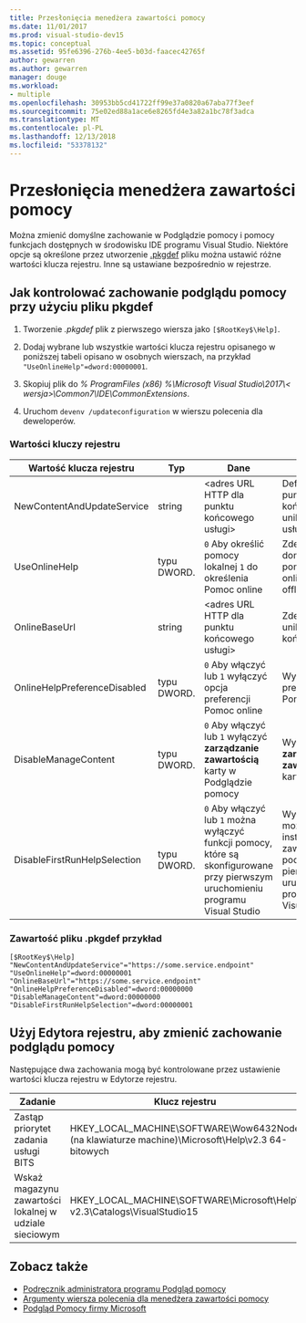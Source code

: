 ```yaml
---
title: Przesłonięcia menedżera zawartości pomocy
ms.date: 11/01/2017
ms.prod: visual-studio-dev15
ms.topic: conceptual
ms.assetid: 95fe6396-276b-4ee5-b03d-faacec42765f
author: gewarren
ms.author: gewarren
manager: douge
ms.workload:
- multiple
ms.openlocfilehash: 30953bb5cd41722ff99e37a0820a67aba77f3eef
ms.sourcegitcommit: 75e02ed88a1ace6e8265fd4e3a82a1bc78f3adca
ms.translationtype: MT
ms.contentlocale: pl-PL
ms.lasthandoff: 12/13/2018
ms.locfileid: "53378132"
---
```

# <a name="help-content-manager-overrides"></a>Przesłonięcia menedżera zawartości pomocy

Można zmienić domyślne zachowanie w Podglądzie pomocy i pomocy funkcjach dostępnych w środowisku IDE programu Visual Studio. Niektóre opcje są określone przez utworzenie [.pkgdef](https://blogs.msdn.microsoft.com/visualstudio/2009/12/18/whats-a-pkgdef-and-why/) pliku można ustawić różne wartości klucza rejestru. Inne są ustawiane bezpośrednio w rejestrze.

## <a name="how-to-control-help-viewer-behavior-by-using-a-pkgdef-file"></a>Jak kontrolować zachowanie podglądu pomocy przy użyciu pliku pkgdef

1. Tworzenie *.pkgdef* plik z pierwszego wiersza jako `[$RootKey$\Help]`.

2. Dodaj wybrane lub wszystkie wartości klucza rejestru opisanego w poniższej tabeli opisano w osobnych wierszach, na przykład `"UseOnlineHelp"=dword:00000001`.

3. Skopiuj plik do *% ProgramFiles (x86) %\Microsoft Visual Studio\2017\\< wersja\>\Common7\IDE\CommonExtensions*.

4. Uruchom `devenv /updateconfiguration` w wierszu polecenia dla deweloperów.

### <a name="registry-key-values"></a>Wartości kluczy rejestru

|Wartość klucza rejestru|Typ|Dane|Opis|
|------------------|----|----|-----------|
|NewContentAndUpdateService|string|\<adres URL HTTP dla punktu końcowego usługi\>|Definiowanie punktu końcowego, unikatowa usługa|
|UseOnlineHelp|typu DWORD.|`0` Aby określić pomocy lokalnej `1` do określenia Pomoc online|Zdefiniować domyślne pomocy online lub offline|
|OnlineBaseUrl|string|\<adres URL HTTP dla punktu końcowego usługi\>|Zdefiniuj unikatowe końcowy F1|
|OnlineHelpPreferenceDisabled|typu DWORD.|`0` Aby włączyć lub `1` wyłączyć opcja preferencji Pomoc online|Wyłącz opcja preferencji Pomoc online|
|DisableManageContent|typu DWORD.|`0` Aby włączyć lub `1` wyłączyć **zarządzanie zawartością** karty w Podglądzie pomocy|Wyłącz **zarządzanie zawartością** kartę|
|DisableFirstRunHelpSelection|typu DWORD.|`0` Aby włączyć lub `1` można wyłączyć funkcji pomocy, które są skonfigurowane przy pierwszym uruchomieniu programu Visual Studio|Wyłączyć możliwość instalacji zawartości podczas pierwszego uruchomienia programu Visual Studio|

### <a name="example-pkgdef-file-contents"></a>Zawartość pliku .pkgdef przykład

```pkgdef
[$RootKey$\Help]
"NewContentAndUpdateService"="https://some.service.endpoint"
"UseOnlineHelp"=dword:00000001
"OnlineBaseUrl"="https://some.service.endpoint"
"OnlineHelpPreferenceDisabled"=dword:00000000
"DisableManageContent"=dword:00000000
"DisableFirstRunHelpSelection"=dword:00000001
```

## <a name="use-registry-editor-to-change-help-viewer-behavior"></a>Użyj Edytora rejestru, aby zmienić zachowanie podglądu pomocy

Następujące dwa zachowania mogą być kontrolowane przez ustawienie wartości klucza rejestru w Edytorze rejestru.

|Zadanie|Klucz rejestru|Wartość|Dane|
|----------|-----|------|----|
|Zastąp priorytet zadania usługi BITS|HKEY_LOCAL_MACHINE\SOFTWARE\Wow6432Node (na klawiaturze machine)\Microsoft\Help\v2.3 64-bitowych|BITSPriority|**pierwszy plan**, **wysokiej**, **normalne**, lub **niski**|
|Wskaż magazynu zawartości lokalnej w udziale sieciowym|HKEY_LOCAL_MACHINE\SOFTWARE\Microsoft\Help\ v2.3\Catalogs\VisualStudio15|LocationPath|"*ContentStoreNetworkShare*"|

## <a name="see-also"></a>Zobacz także

- [Podręcznik administratora programu Podgląd pomocy](../help-viewer/administrator-guide.md)
- [Argumenty wiersza polecenia dla menedżera zawartości pomocy](../help-viewer/command-line-arguments.md)
- [Podgląd Pomocy firmy Microsoft](../help-viewer/overview.md)